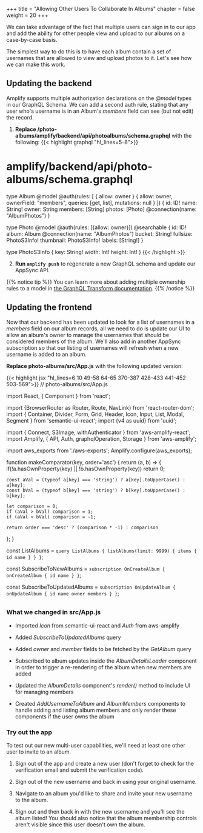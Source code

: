 +++
title = "Allowing Other Users To Collaborate In Albums"
chapter = false
weight = 20
+++

We can take advantage of the fact that multiple users can sign in to our app and add the ability for other people view and upload to our albums on a case-by-case basis. 

The simplest way to do this is to have each album contain a set of usernames that are allowed to view and upload photos to it. Let's see how we can make this work.


## Updating the backend

Amplify supports multiple authorization declarations on the *@model* types in our GraphQL Schema. We can add a second auth rule, stating that any user who's username is in an Album's *members* field can see (but not edit) the record.

1. **Replace /photo-albums/amplify/backend/api/photoalbums/schema.graphql** with the following:
{{< highlight graphql "hl_lines=5-8">}}
# amplify/backend/api/photo-albums/schema.graphql

type Album 
  @model 
  @auth(rules: [
    { allow: owner }
    { allow: owner, ownerField: "members", queries: [get, list], mutations: null }
  ]) {
    id: ID!
    name: String!
    owner: String
    members: [String]
    photos: [Photo] @connection(name: "AlbumPhotos")
}

type Photo 
  @model 
  @auth(rules: [{allow: owner}]) 
  @searchable {
    id: ID!
    album: Album @connection(name: "AlbumPhotos")
    bucket: String!
    fullsize: PhotoS3Info!
    thumbnail: PhotoS3Info!
    labels: [String!]
}

type PhotoS3Info {
    key: String!
    width: Int!
    height: Int!
} 
{{< /highlight >}}

2. **Run `amplify push`** to regenerate a new GraphQL schema and update our AppSync API. 

{{% notice tip %}}
You can learn more about adding multiple ownership rules to a model in [the GraphQL Transform documentation](https://aws-amplify.github.io/docs/cli/graphql#usage-1).
{{% /notice %}}


## Updating the frontend

Now that our backend has been updated to look for a list of usernames in a *members* field on our album records, all we need to do is update our UI to allow an album's owner to manage the usernames that should be considered members of the album. We'll also add in another AppSync subscription so that our listing of usernames will refresh when a new username is added to an album.

**Replace photo-albums/src/App.js** with the following updated version:
<div style="height: 595px; overflow-y: scroll;">
{{< highlight jsx "hl_lines=6 10 49-58 64-65 370-387 428-433 441-452 503-569">}}
// photo-albums/src/App.js

import React, { Component } from 'react';

import {BrowserRouter as Router, Route, NavLink} from 'react-router-dom';
import { Container, Divider, Form, Grid, Header, Icon, Input, List, Modal, Segment } from 'semantic-ui-react';
import {v4 as uuid} from 'uuid';

import { Connect, S3Image, withAuthenticator } from 'aws-amplify-react';
import Amplify, { API, Auth, graphqlOperation, Storage } from 'aws-amplify';

import aws_exports from './aws-exports';
Amplify.configure(aws_exports);

function makeComparator(key, order='asc') {
  return (a, b) => {
    if(!a.hasOwnProperty(key) || !b.hasOwnProperty(key)) return 0; 

    const aVal = (typeof a[key] === 'string') ? a[key].toUpperCase() : a[key];
    const bVal = (typeof b[key] === 'string') ? b[key].toUpperCase() : b[key];

    let comparison = 0;
    if (aVal > bVal) comparison = 1;
    if (aVal < bVal) comparison = -1;

    return order === 'desc' ? (comparison * -1) : comparison
  };
}


const ListAlbums = `query ListAlbums {
    listAlbums(limit: 9999) {
        items {
            id
            name
        }
    }
}`;

const SubscribeToNewAlbums = `
  subscription OnCreateAlbum {
    onCreateAlbum {
      id
      name
    }
  }
`;

const SubscribeToUpdatedAlbums = `
  subscription OnUpdateAlbum {
    onUpdateAlbum {
      id
      name
      owner
      members
    }
  }
`;

const GetAlbum = `query GetAlbum($id: ID!, $nextTokenForPhotos: String) {
    getAlbum(id: $id) {
        id
        name
        owner
        members
        photos(sortDirection: DESC, nextToken: $nextTokenForPhotos) {
            nextToken
            items {
                thumbnail {
                    width
                    height
                    key
                }
                fullsize {
                    width
                    height
                    key
                }
            }
        }
    }
}
`;

const SearchPhotos = `query SearchPhotos($label: String!) {
  searchPhotos(filter: { labels: { match: $label }}) {
    items {
      id
      bucket
      thumbnail {
          key
          width
          height
      }
      fullsize {
          key
          width
          height
      }
    }
  }
}`;


class Search extends React.Component {
  constructor(props) {
      super(props);
      this.state = {
          photos: [],
          album: null,
          label: '',
          hasResults: false,
          searched: false
      }
  }

  updateLabel = (e) => {
      this.setState({ label: e.target.value, searched: false });
  }

  getPhotosForLabel = async (e) => {
      const result = await API.graphql(graphqlOperation(SearchPhotos, {label: this.state.label}));
      let photos = [];
      let label = '';
      let hasResults = false;
      if (result.data.searchPhotos) {
          hasResults = true;
          photos = result.data.searchPhotos.items;
          label = this.state.label;
      }
      const searchResults = { label, photos }
      this.setState({ searchResults, hasResults, searched: true });
  }

  noResults() {
    return !this.state.searched
      ? ''
      : <Header as='h4' color='grey'>No photos found matching '{this.state.label}'</Header>
  }

  render() {
      return (
          <Segment>
            <Input
              type='text'
              placeholder='Search for photos'
              icon='search'
              iconPosition='left'
              action={{ content: 'Search', onClick: this.getPhotosForLabel }}
              name='label'
              value={this.state.label}
              onChange={this.updateLabel}
            />
            {
                this.state.hasResults 
                ? <PhotosList photos={this.state.searchResults.photos} />
                : this.noResults()
            }
          </Segment>
      );
  }
}


class S3ImageUpload extends React.Component {
  constructor(props) {
    super(props);
    this.state = { uploading: false }
  }
  
  uploadFile = async (file) => {
    const fileName = uuid();

    const result = await Storage.put(
      fileName, 
      file, 
      {
        customPrefix: { public: 'uploads/' },
        metadata: { albumid: this.props.albumId }
      }
    );

    console.log('Uploaded file: ', result);
  }

  onChange = async (e) => {
    this.setState({uploading: true});
    
    let files = [];
    for (var i=0; i<e.target.files.length; i++) {
      files.push(e.target.files.item(i));
    }
    await Promise.all(files.map(f => this.uploadFile(f)));

    this.setState({uploading: false});
  }

  render() {
    return (
      <div>
        <Form.Button
          onClick={() => document.getElementById('add-image-file-input').click()}
          disabled={this.state.uploading}
          icon='file image outline'
          content={ this.state.uploading ? 'Uploading...' : 'Add Images' }
        />
        <input
          id='add-image-file-input'
          type="file"
          accept='image/*'
          multiple
          onChange={this.onChange}
          style={{ display: 'none' }}
        />
      </div>
    );
  }
}


class PhotosList extends React.Component {
  constructor(props) {
    super(props);
    this.state = {
      selectedPhoto: null
    };
  }
  
  handlePhotoClick = (photo) => {
    this.setState({
      selectedPhoto: photo
    }); 
  }
  
  handleLightboxClose = () => {
    this.setState({
      selectedPhoto: null
    }); 
  }
    
  photoItems() {
    return this.props.photos.map(photo =>
      <S3Image 
        key={photo.thumbnail.key} 
        imgKey={photo.thumbnail.key.replace('public/', '')} 
        style={{display: 'inline-block', 'paddingRight': '5px'}}
        onClick={this.handlePhotoClick.bind(this, photo.fullsize)}
      />
    );
  }

  render() {
    return (
      <div>
        <Divider hidden />
        {this.photoItems()}
        <Lightbox photo={this.state.selectedPhoto} onClose={this.handleLightboxClose} />
      </div>
    );
  }
}


class NewAlbum extends Component {
  constructor(props) {
    super(props);
    this.state = {
      albumName: ''
      };
    }

  handleChange = (event) => {
    let change = {};
    change[event.target.name] = event.target.value;
    this.setState(change);
  }

  handleSubmit = async (event) => {
    event.preventDefault();
    const NewAlbum = `mutation NewAlbum($name: String!) {
      createAlbum(input: {name: $name}) {
        id
        name
      }
    }`;
    
    const result = await API.graphql(graphqlOperation(NewAlbum, { name: this.state.albumName }));
    console.info(`Created album with id ${result.data.createAlbum.id}`);
    this.setState({ albumName: '' })
  }

  render() {
    return (
      <Segment>
        <Header as='h3'>Add a new album</Header>
          <Input
          type='text'
          placeholder='New Album Name'
          icon='plus'
          iconPosition='left'
          action={{ content: 'Create', onClick: this.handleSubmit }}
          name='albumName'
          value={this.state.albumName}
          onChange={this.handleChange}
          />
        </Segment>
      )
    }
}


class AlbumsList extends React.Component {
  albumItems() {
    return this.props.albums.sort(makeComparator('name')).map(album =>
      <List.Item key={album.id}>
        <NavLink to={`/albums/${album.id}`}>{album.name}</NavLink>
      </List.Item>
    );
  }

  render() {
    return (
      <Segment>
        <Header as='h3'>My Albums</Header>
        <List divided relaxed>
          {this.albumItems()}
        </List>
      </Segment>
    );
  }
}


class AlbumDetailsLoader extends React.Component {
    constructor(props) {
        super(props);

        this.state = {
            nextTokenForPhotos: null,
            hasMorePhotos: true,
            album: null,
            loading: true
        }
    }

    async loadMorePhotos() {
        if (!this.state.hasMorePhotos) return;

        this.setState({ loading: true });
        const { data } = await API.graphql(graphqlOperation(GetAlbum, {id: this.props.id, nextTokenForPhotos: this.state.nextTokenForPhotos}));

        let album;
        if (this.state.album === null) {
            album = data.getAlbum;
        } else {
            album = this.state.album;
            album.photos.items = album.photos.items.concat(data.getAlbum.photos.items);
        }
        this.setState({ 
            album: album,
            loading: false,
            nextTokenForPhotos: data.getAlbum.photos.nextToken,
            hasMorePhotos: data.getAlbum.photos.nextToken !== null
        });
    }

    componentDidMount() {
      this.loadMorePhotos();
      
      const subscription = API.graphql(graphqlOperation(SubscribeToUpdatedAlbums)).subscribe({
          next: (update) => {
            const album = update.value.data.onUpdateAlbum;
            this.setState({ 
              album: Object.assign(this.state.album, album)
            })
          }
      });

      this.setState({ 
        albumUpdatesSubscription: subscription
      })
    }
    
    componentWillUnmount() {
      this.state.albumUpdatesSubscription.unsubscribe();
    }

    render() {
        return (
            <AlbumDetails 
                loadingPhotos={this.state.loading} 
                album={this.state.album} 
                loadMorePhotos={this.loadMorePhotos.bind(this)} 
                hasMorePhotos={this.state.hasMorePhotos} 
            />
        );
    }
}


class Lightbox extends Component {
  render() {
    return (
      <Modal 
        open={this.props.photo !== null} 
        onClose={this.props.onClose}
      >
        <Modal.Content>
          <Container textAlign='center'>
            { 
              this.props.photo? 
              <S3Image 
                imgKey={this.props.photo.key.replace('public/', '')} 
                theme={{ photoImg: { maxWidth: '100%' } }}
                onClick={this.props.onClose}
              /> :
              null 
            }
          </Container>
        </Modal.Content>
      </Modal>
    );
  }
}


class AlbumDetails extends Component {
    async componentDidMount() {
      this.setState({
        currentUser: await Auth.currentAuthenticatedUser()
      });
    }

    render() {
        if (!this.props.album) return 'Loading album...';
        
        return (
            <Segment>
              <Header as='h3'>{this.props.album.name}</Header>
              
              {
                this.state.currentUser.username === this.props.album.owner
                &&
                <Segment.Group>
                  <Segment>
                    <AlbumMembers members={this.props.album.members} />
                  </Segment>
                  <Segment basic>
                    <AddUsernameToAlbum albumId={this.props.album.id} />
                  </Segment>
                </Segment.Group>
              }
          
              <S3ImageUpload albumId={this.props.album.id}/>        
              
              <PhotosList photos={this.props.album.photos.items} />
              {
                  this.props.hasMorePhotos && 
                  <Form.Button
                  onClick={this.props.loadMorePhotos}
                  icon='refresh'
                  disabled={this.props.loadingPhotos}
                  content={this.props.loadingPhotos ? 'Loading...' : 'Load more photos'}
                  />
              }
            </Segment>
        )
    }
}



class AlbumsListLoader extends React.Component {
    onNewAlbum = (prevQuery, newData) => {
        // When we get data about a new album, we need to put in into an object 
        // with the same shape as the original query results, but with the new data added as well
        let updatedQuery = Object.assign({}, prevQuery);
        updatedQuery.listAlbums.items = prevQuery.listAlbums.items.concat([newData.onCreateAlbum]);
        return updatedQuery;
    }

    render() {
        return (
            <Connect 
                query={graphqlOperation(ListAlbums)}
                subscription={graphqlOperation(SubscribeToNewAlbums)} 
                onSubscriptionMsg={this.onNewAlbum}
            >
                {({ data, loading, errors }) => {
                    if (loading) { return <div>Loading...</div>; }
                    if (errors.length > 0) { return <div>{JSON.stringify(errors)}</div>; }
                    if (!data.listAlbums) return;

                return <AlbumsList albums={data.listAlbums.items} />;
                }}
            </Connect>
        );
    }
}



class AddUsernameToAlbum extends Component {
  constructor(props) {
    super(props);
    this.state = { username: '' };
  }

  handleChange = (e, { name, value }) => this.setState({ [name]: value })
  
  handleSubmit = async (event) => {
    event.preventDefault();
    
    const { data } = await API.graphql(graphqlOperation(GetAlbum, {id: this.props.albumId}));
    
    let updatedAlbum = data.getAlbum;
    const updatedMembers = (data.getAlbum.members || []).concat([this.state.username]);
    updatedAlbum.members = updatedMembers;
    const {id, name, owner, members} = updatedAlbum;
    const updatedAlbumInput = {id, name, owner, members};
    
    const UpdateAlbum = `mutation UpdateAlbum($input: UpdateAlbumInput!) {
      updateAlbum(input: $input) {
        id
        members
      }
    }
    `;

    const result = await API.graphql(graphqlOperation(UpdateAlbum, { input: updatedAlbumInput }));

    console.log(`Added ${this.state.username} to album id ${result.data.updateAlbum.id}`);

    this.setState({ username: '' });
  }
  
  render() {
    return (
      <Input
        type='text'
        placeholder='Username'
        icon='user plus'
        iconPosition='left'
        action={{ content: 'Add', onClick: this.handleSubmit }}
        name='username'
        value={this.state.username}
        onChange={this.handleChange}
      />
    )
  }
}



const AlbumMembers = (props) => (
  <div>
    <Header as='h4'>
      <Icon name='user circle' />
      <Header.Content>Members</Header.Content>
    </Header>
    {
      props.members
      ? <List bulleted> 
          {props.members && props.members.map((member) => <List.Item key={member}>{member}</List.Item>)}
        </List>
      : 'No members yet (besides you). Invite someone below!'
    }
  </div>
);



class App extends Component {
  render() {
    return (
      <Router>
        <Grid padded>
          <Grid.Column>
            <Route path="/" exact component={NewAlbum}/>
            <Route path="/" exact component={AlbumsListLoader}/>
            <Route path="/" exact component={Search}/>

            <Route
              path="/albums/:albumId"
              render={ () => <div><NavLink to='/'>Back to Albums list</NavLink></div> }
            />
            <Route
              path="/albums/:albumId"
              render={ props => <AlbumDetailsLoader id={props.match.params.albumId}/> }
            />
          </Grid.Column>
        </Grid>
      </Router>
    );
  }
}

export default withAuthenticator(App, {includeGreetings: true});
{{< /highlight >}}
</div>

### What we changed in src/App.js

- Imported *Icon* from semantic-ui-react and *Auth* from aws-amplify

- Added *SubscribeToUpdatedAlbums* query

- Added *owner* and *member* fields to be fetched by the *GetAlbum* query

- Subscribed to album updates inside the *AlbumDetailsLoader* component in order to trigger a re-rendering of the album when new members are added

- Updated the *AlbumDetails* component's *render()* method to include UI for managing members

- Created *AddUsernameToAlbum* and *AlbumMembers* components to handle adding and listing album members and only render these components if the user owns the album

### Try out the app

To test out our new multi-user capabilities, we'll need at least one other user to invite to an album. 

1. Sign out of the app and create a new user (don't forget to check for the verification email and submit the verification code). 

2. Sign out of the new username and back in using your original username. 

3. Navigate to an album you'd like to share and invite your new username to the album. 

4. Sign out and then back in with the new username and you'll see the album listed! You should also notice that the album membership controls aren't visible since this user doesn't own the album.